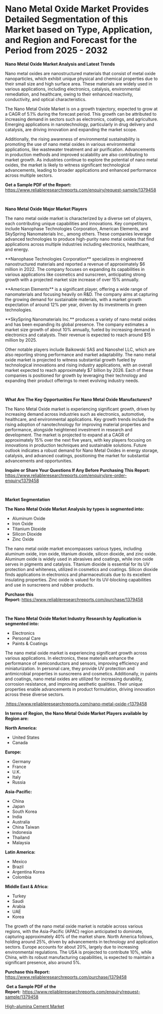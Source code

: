 <p><h1>Nano Metal Oxide Market Provides Detailed Segmentation of this Market based on Type, Application, and Region and Forecast for the Period from 2025 - 2032</h1></p><p><strong>Nano Metal Oxide Market Analysis and Latest Trends</strong></p>
<p><p>Nano metal oxides are nanostructured materials that consist of metal oxide nanoparticles, which exhibit unique physical and chemical properties due to their small size and high surface area. These materials are widely used in various applications, including electronics, catalysis, environmental remediation, and healthcare, owing to their enhanced reactivity, conductivity, and optical characteristics.</p><p>The Nano Metal Oxide Market is on a growth trajectory, expected to grow at a CAGR of 5.1% during the forecast period. This growth can be attributed to increasing demand in sectors such as electronics, coatings, and agriculture. Emerging applications in nanotechnology, particularly in drug delivery and catalysis, are driving innovation and expanding the market scope.</p><p>Additionally, the rising awareness of environmental sustainability is promoting the use of nano metal oxides in various environmental applications, like wastewater treatment and air purification. Advancements in production methods and improved scalability are also contributing to market growth. As industries continue to explore the potential of nano metal oxides, the market is likely to witness significant technological advancements, leading to broader applications and enhanced performance across multiple sectors.</p></p>
<p><strong>Get a Sample PDF of the Report:&nbsp;</strong> <a href="https://www.reliableresearchreports.com/enquiry/request-sample/1379458?utm_campaign=2255&utm_medium=2&utm_source=Github&utm_content=ia&utm_term=03042025&utm_id=nano-metal-oxide">https://www.reliableresearchreports.com/enquiry/request-sample/1379458</a></p>
<p>&nbsp;</p>
<p><strong>Nano Metal Oxide Major Market Players</strong></p>
<p><p>The nano metal oxide market is characterized by a diverse set of players, each contributing unique capabilities and innovations. Key competitors include Nanophase Technologies Corporation, American Elements, and SkySpring Nanomaterials Inc., among others. These companies leverage advanced technologies to produce high-purity nano metal oxides that find applications across multiple industries including electronics, healthcare, and energy.</p><p>**Nanophase Technologies Corporation** specializes in engineered nanostructured materials and reported a revenue of approximately $6 million in 2022. The company focuses on expanding its capabilities in various applications like cosmetics and sunscreen, anticipating strong growth with a projected market size increase of over 15% annually.</p><p>**American Elements** is a significant player, offering a wide range of nanomaterials and focusing heavily on R&D. The company aims at capturing the growing demand for sustainable materials, with a market growth expectation of around 12% per year, driven by its investments in green technologies.</p><p>**SkySpring Nanomaterials Inc.** produces a variety of nano metal oxides and has been expanding its global presence. The company estimates a market size growth of about 10% annually, fueled by increasing demand in electronics and catalysts. Their revenue is expected to reach around $15 million by 2025.</p><p>Other notable players include Baikowski SAS and Nanoshel LLC, which are also reporting strong performance and market adaptability. The nano metal oxide market is projected to witness substantial growth fueled by technological innovations and rising industry applications, with an overall market expected to reach approximately $7 billion by 2026. Each of these companies is positioned for growth by leveraging their technology and expanding their product offerings to meet evolving industry needs.</p></p>
<p>&nbsp;</p>
<p><strong>What Are The Key Opportunities For Nano Metal Oxide Manufacturers?</strong></p>
<p><p>The Nano Metal Oxide market is experiencing significant growth, driven by increasing demand across industries such as electronics, automotive, healthcare, and environmental applications. Key growth trends include the rising adoption of nanotechnology for improving material properties and performance, alongside heightened investment in research and development. The market is projected to expand at a CAGR of approximately 15% over the next five years, with key players focusing on innovations in production techniques and sustainable solutions. Future outlook indicates a robust demand for Nano Metal Oxides in energy storage, catalysis, and advanced coatings, positioning the market for substantial advancements and opportunities.</p></p>
<p><strong>Inquire or Share Your Questions If Any Before Purchasing This Report:</strong> <a href="https://www.reliableresearchreports.com/enquiry/pre-order-enquiry/1379458?utm_campaign=2255&utm_medium=2&utm_source=Github&utm_content=ia&utm_term=03042025&utm_id=nano-metal-oxide">https://www.reliableresearchreports.com/enquiry/pre-order-enquiry/1379458</a></p>
<p>&nbsp;</p>
<p><strong>Market Segmentation</strong></p>
<p><strong>The Nano Metal Oxide Market Analysis by types is segmented into:</strong></p>
<p><ul><li>Aluminum Oxide</li><li>Iron Oxide</li><li>Titanium Dioxide</li><li>Silicon Dioxide</li><li>Zinc Oxide</li></ul></p>
<p><p>The nano metal oxide market encompasses various types, including aluminum oxide, iron oxide, titanium dioxide, silicon dioxide, and zinc oxide. Aluminum oxide is widely used in abrasives and coatings, while iron oxide serves in pigments and catalysis. Titanium dioxide is essential for its UV protection and whiteness, utilized in cosmetics and coatings. Silicon dioxide finds applications in electronics and pharmaceuticals due to its excellent insulating properties. Zinc oxide is valued for its UV-blocking capabilities and use in sunscreens and rubber products.</p></p>
<p><strong>Purchase this Report:&nbsp;</strong><a href="https://www.reliableresearchreports.com/purchase/1379458?utm_campaign=2255&utm_medium=2&utm_source=Github&utm_content=ia&utm_term=03042025&utm_id=nano-metal-oxide">https://www.reliableresearchreports.com/purchase/1379458</a></p>
<p>&nbsp;</p>
<p><strong>The Nano Metal Oxide Market Industry Research by Application is segmented into:</strong></p>
<p><ul><li>Electronics</li><li>Personal Care</li><li>Paints & Coatings</li></ul></p>
<p><p>The nano metal oxide market is experiencing significant growth across various applications. In electronics, these materials enhance the performance of semiconductors and sensors, improving efficiency and miniaturization. In personal care, they provide UV protection and antimicrobial properties in sunscreens and cosmetics. Additionally, in paints and coatings, nano metal oxides are utilized for increasing durability, corrosion resistance, and improving aesthetic qualities. Their unique properties enable advancements in product formulation, driving innovation across these diverse sectors.</p></p>
<p><a href="https://www.reliableresearchreports.com/nano-metal-oxide-r1379458?utm_campaign=2255&utm_medium=2&utm_source=Github&utm_content=ia&utm_term=03042025&utm_id=nano-metal-oxide">&nbsp;https://www.reliableresearchreports.com/nano-metal-oxide-r1379458</a></p>
<p><strong>In terms of Region, the Nano Metal Oxide Market Players available by Region are:</strong></p>
<p>
    <p> <strong> North America: </strong>
        <ul>
            <li>United States</li>
            <li>Canada</li>
        </ul>
        </p> 
    <p> <strong> Europe: </strong>
        <ul>
            <li>Germany</li>
            <li>France</li>
            <li>U.K.</li>
            <li>Italy</li>
            <li>Russia</li>
        </ul>
        </p> 
    <p> <strong> Asia-Pacific: </strong>
        <ul>
            <li>China</li>
            <li>Japan</li>
            <li>South Korea</li>
            <li>India</li>
            <li>Australia</li>
            <li>China Taiwan</li>
            <li>Indonesia</li>
            <li>Thailand</li>
            <li>Malaysia</li>
        </ul>
        </p> 
    <p> <strong> Latin America: </strong>
        <ul>
            <li>Mexico</li>
            <li>Brazil</li>
            <li>Argentina Korea</li>
            <li>Colombia</li>
        </ul>
        </p> 
    <p> <strong> Middle East & Africa: </strong>
        <ul>
            <li>Turkey</li>
            <li>Saudi</li>
            <li>Arabia</li>
            <li>UAE</li>
            <li>Korea</li>
        </ul>
    </p>
    </p>
<p><p>The growth of the nano metal oxide market is notable across various regions, with the Asia-Pacific (APAC) region anticipated to dominate, capturing approximately 40% of the market share. North America follows, holding around 25%, driven by advancements in technology and application sectors. Europe accounts for about 20%, largely due to increasing environmental regulations. The USA is projected to contribute 10%, while China, with its robust manufacturing capabilities, is expected to maintain a significant presence, also around 5%.</p></p>
<p><strong>Purchase this Report: </strong><a href="https://www.reliableresearchreports.com/purchase/1379458?utm_campaign=2255&utm_medium=2&utm_source=Github&utm_content=ia&utm_term=03042025&utm_id=nano-metal-oxide">https://www.reliableresearchreports.com/purchase/1379458</a></p>
<p>&nbsp;<strong>Get a Sample PDF of the Report:&nbsp;&nbsp;</strong><a href="https://www.reliableresearchreports.com/enquiry/request-sample/1379458?utm_campaign=2255&utm_medium=2&utm_source=Github&utm_content=ia&utm_term=03042025&utm_id=nano-metal-oxide">https://www.reliableresearchreports.com/enquiry/request-sample/1379458</a></p>
<p><strong></strong></p>
<p><p><a href="https://github.com/nicoletavirag/Market-Research-Report-List-5/blob/main/high-alumina-cement-market.md?utm_campaign=2255&utm_medium=2&utm_source=Github&utm_content=ia&utm_term=03042025&utm_id=nano-metal-oxide">High-alumina Cement Market</a></p></p>